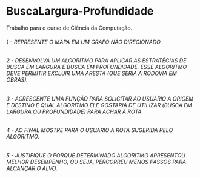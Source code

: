 # BuscaLargura-Profundidade

Trabalho para o curso de Ciência da Computação.

###### 1 - REPRESENTE O MAPA EM UM GRAFO NÃO DIRECIONADO. 
###### 2 - DESENVOLVA UM ALGORITMO PARA APLICAR AS ESTRATÉGIAS DE BUSCA EM LARGURA E BUSCA EM PROFUNDIDADE. ESSE ALGORITMO DEVE PERMITIR EXCLUIR UMA ARESTA (QUE SERIA A RODOVIA EM OBRAS).
###### 3 - ACRESCENTE UMA FUNÇÃO PARA SOLICITAR AO USUÁRIO A ORIGEM E DESTINO E QUAL ALGORITMO ELE GOSTARIA DE UTILIZAR (BUSCA EM LARGURA OU PROFUNDIDADE) PARA ACHAR A ROTA.
###### 4 - AO FINAL MOSTRE PARA O USUÁRIO A ROTA SUGERIDA PELO ALGORITMO.
###### 5 - JUSTIFIQUE O PORQUE DETERMINADO ALGORITMO APRESENTOU MELHOR DESEMPENHO, OU SEJA, PERCORREU MENOS PASSOS PARA ALCANÇAR O ALVO. 
